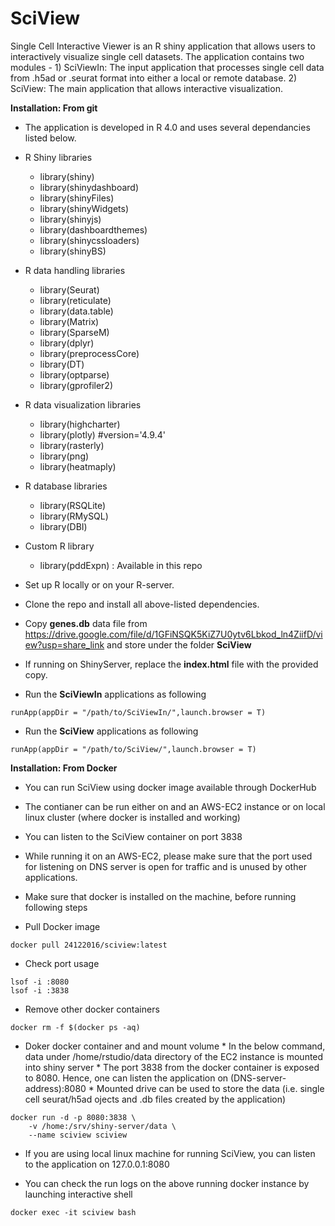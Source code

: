 # SciView

Single Cell Interactive Viewer is an R shiny application that allows users to interactively visualize single cell datasets. The application contains two modules - 1) SciViewIn: The input application that processes single cell data from .h5ad or .seurat format into either a local or remote database. 2) SciView: The main application that allows interactive visualization. 

**Installation: From git**
- The application is developed in R 4.0 and uses several dependancies listed below. 
- R Shiny libraries
    * library(shiny)
    * library(shinydashboard)
    * library(shinyFiles)
    * library(shinyWidgets)
    * library(shinyjs)
    * library(dashboardthemes)
    * library(shinycssloaders)
    * library(shinyBS)
- R data handling libraries
    * library(Seurat)
    * library(reticulate)
    * library(data.table)
    * library(Matrix)
    * library(SparseM)
    * library(dplyr)
    * library(preprocessCore)
    * library(DT)
    * library(optparse)
    * library(gprofiler2)
- R data visualization libraries
    * library(highcharter)
    * library(plotly) #version='4.9.4'
    * library(rasterly)
    * library(png)
    * library(heatmaply)
- R database libraries
    * library(RSQLite)
    * library(RMySQL)
    * library(DBI)
- Custom R library
    * library(pddExpn) : Available in this repo

- Set up R locally or on your R-server. 
- Clone the repo and install all above-listed dependencies.
- Copy **genes.db** data file from https://drive.google.com/file/d/1GFiNSQK5KiZ7U0ytv6Lbkod_ln4ZiifD/view?usp=share_link and store under the folder **SciView**
- If running on ShinyServer, replace the **index.html** file with the provided copy. 

- Run the **SciViewIn** applications as following
```
runApp(appDir = "/path/to/SciViewIn/",launch.browser = T)
```
- Run the **SciView** applications as following
```
runApp(appDir = "/path/to/SciView/",launch.browser = T)
```

**Installation: From Docker**
- You can run SciView using docker image available through DockerHub 
- The contianer can be run either on and an AWS-EC2 instance or on local linux cluster (where docker is installed and working)
- You can listen to the SciView container on port 3838
- While running it on an AWS-EC2, please make sure that the port used for listening on DNS server is open for traffic and is unused by other applications.
- Make sure that docker is installed on the machine, before running following steps

- Pull Docker image
```
docker pull 24122016/sciview:latest
```
- Check port usage
```
lsof -i :8080 
lsof -i :3838 
```

- Remove other docker containers
```
docker rm -f $(docker ps -aq) 
```

- Doker docker container and and mount volume
      * In the below command, data under /home/rstudio/data directory of the EC2 instance is mounted into shiny server
      * The port 3838 from the docker container is exposed to 8080. Hence, one can listen the application on (DNS-server-address):8080
      * Mounted drive can be used to store the data (i.e. single cell seurat/h5ad ojects and .db files created by the application)

```
docker run -d -p 8080:3838 \
    -v /home:/srv/shiny-server/data \
    --name sciview sciview
```

- If you are using local linux machine for running SciView, you can listen to the application on 127.0.0.1:8080

- You can check the run logs on the above running docker instance by launching interactive shell

```
docker exec -it sciview bash

```








